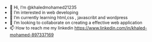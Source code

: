 - 👋 Hi, I’m @khaledmohamed21235
- 👀 I’m interested in web developing
- 🌱 I’m currently learning html,css , javascribt and wordpress
- 💞️ I’m looking to collaborate on creating a effective web application
- 📫 How to reach me my linkedin https://www.linkedin.com/in/khaled-mohamed-897337169

<!---
khaledmohamed21235/khaledmohamed21235 is a ✨ special ✨ repository because its `README.md` (this file) appears on your GitHub profile.
You can click the Preview link to take a look at your changes.
--->
